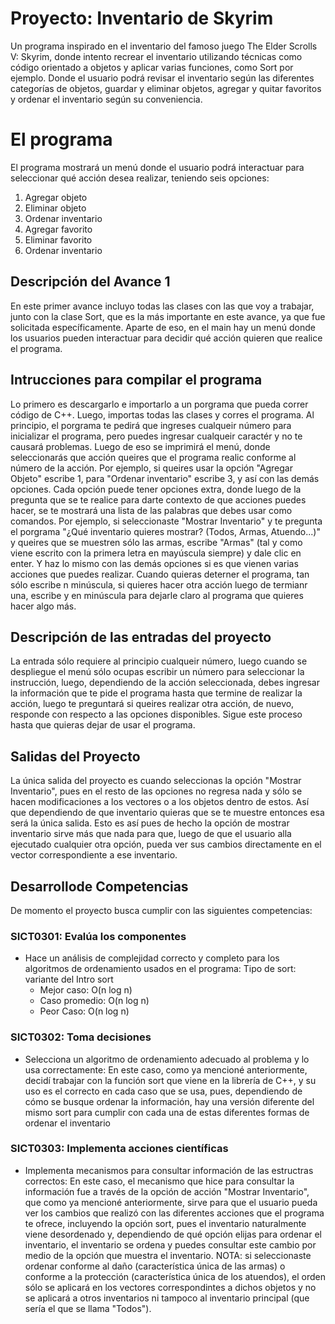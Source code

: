 # Proyecto: Inventario de Skyrim
Un programa inspirado en el inventario del famoso juego The Elder Scrolls V: Skyrim, donde intento recrear el inventario utilizando técnicas como código orientado a objetos y aplicar varias funciones, como Sort por ejemplo. Donde el usuario podrá revisar el inventario según las diferentes categorías de objetos, guardar y eliminar objetos, agregar y quitar favoritos y ordenar el inventario según su conveniencia.

# El programa
El programa mostrará un menú donde el usuario podrá interactuar para seleccionar qué acción desea realizar, teniendo seis opciones:
1. Agregar objeto
2. Eliminar objeto
3. Ordenar inventario
4. Agregar favorito
5. Eliminar favorito
6. Ordenar inventario

## Descripción del Avance 1
En este primer avance incluyo todas las clases con las que voy a trabajar, junto con la clase Sort, que es la más importante en este avance, ya que fue solicitada específicamente. Aparte de eso, en el main hay un menú donde los usuarios pueden interactuar para decidir qué acción quieren que realice el programa.

## Intrucciones para compilar el programa
Lo primero es descargarlo e importarlo a un porgrama que pueda correr código de C++. Luego, importas todas las clases y corres el programa. Al principio, el porgrama te pedirá que ingreses cualqueir número para inicializar el programa, pero puedes ingresar cualqueir caractér y no te causará problemas. Luego de eso se imprimirá el menú, donde seleccionarás que acción queires que el programa realic conforme al número de la acción. Por ejemplo, si queires usar la opción "Agregar Objeto" escribe 1, para "Ordenar inventario" escribe 3, y así con las demás opciones. Cada opción puede tener opciones extra, donde luego de la pregunta que se te realice para darte contexto de que acciones puedes hacer, se te mostrará una lista de las palabras que debes usar como comandos. Por ejemplo, si seleccionaste "Mostrar Inventario" y te pregunta el porgrama "¿Qué inventario quieres mostrar? (Todos, Armas, Atuendo...)" y queires que se muestren sólo las armas, escribe "Armas" (tal y como viene escrito con la primera letra en mayúscula siempre) y dale clic en enter. Y haz lo mismo con las demás opciones si es que vienen varias acciones que puedes realizar. Cuando quieras deterner el programa, tan sólo escribe n minúscula, si quieres hacer otra acción luego de termianr una, escribe y en minúscula para dejarle claro al programa que quieres hacer algo más.

## Descripción de las entradas del proyecto
La entrada sólo requiere al principio cualqueir número, luego cuando se despliegue el menú sólo ocupas escribir un número para seleccionar la instrucción, luego, dependiendo de la acción seleccionada, debes ingresar la información que te pide el programa hasta que termine de realizar la acción, luego te preguntará si queires realizar otra acción, de nuevo, responde con respecto a las opciones disponibles. Sigue este proceso hasta que quieras dejar de usar el programa.

## Salidas del Proyecto
La única salida del proyecto es cuando seleccionas la opción "Mostrar Inventario", pues en el resto de las opciones no regresa nada y sólo se hacen modificaciones a los vectores o a los objetos dentro de estos. Así que dependiendo de que inventario quieras que se te muestre entonces esa será la única salida. Esto es así pues de hecho la opción de mostrar inventario sirve más que nada para que, luego de que el usuario alla ejecutado cualquier otra opción, pueda ver sus cambios directamente en el vector correspondiente a ese inventario.

## Desarrollode Competencias
De momento el proyecto busca cumplir con las siguientes competencias:
### SICT0301: Evalúa los componentes
- Hace un análisis de complejidad correcto y completo para los algoritmos de ordenamiento usados en el programa:
  Tipo de sort: variante del Intro sort
  - Mejor caso: O(n log n)
  - Caso promedio: O(n log n)
  - Peor Caso: O(n log n) 
### SICT0302: Toma decisiones 
- Selecciona un algoritmo de ordenamiento adecuado al problema y lo usa correctamente:
  En este caso, como ya mencioné anteriormente, decidí trabajar con la función sort que viene en la librería <algorithm> de C++, y su uso es el correcto en cada caso que se usa, pues, dependiendo de cómo se busque ordenar la información, hay una versión diferente del mismo sort para cumplir con cada una de estas diferentes formas de ordenar el inventario
### SICT0303: Implementa acciones científicas
- Implementa mecanismos para consultar información de las estructras correctos:
  En este caso, el mecanismo que hice para consultar la información fue a través de la opción de acción "Mostrar Inventario", que como ya mencioné anteriormente, sirve para que el usuario pueda ver los cambios que realizó con las diferentes acciones que el programa te ofrece, incluyendo la opción sort, pues el inventario naturalmente viene desordenado y, dependiendo de qué opción elijas para ordenar el inventario, el inventario se ordena y puedes consultar este cambio por medio de la opción que muestra el inventario. NOTA: si seleccionaste ordenar conforme al daño (característica única de las armas) o conforme a la protección (característica única de los atuendos), el orden sólo se aplicará en los vectores correspondintes a dichos objetos y no se aplicará a otros inventarios ni tampoco al inventario principal (que sería el que se llama "Todos"). 
